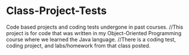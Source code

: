 # Class-Project-Tests
Code based projects and coding tests undergone in past courses. 
//This project is for code that was written in my Object-Oriented Programming course where we learned the Java language. 
//There is a coding test, coding project, and labs/homework from that class posted. 
